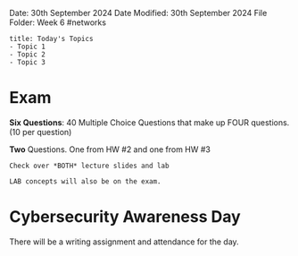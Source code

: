 Date: 30th September 2024
Date Modified: 30th September 2024
File Folder: Week 6
#networks

```ad-summary
title: Today's Topics
- Topic 1
- Topic 2
- Topic 3
```

# Exam

**Six Questions**:
40 Multiple Choice Questions that make up FOUR questions. (10 per question)

**Two** Questions. One from HW #2 and one from HW #3

```ad-important
Check over *BOTH* lecture slides and lab
```

```ad-warning
LAB concepts will also be on the exam.
```

# Cybersecurity Awareness Day

There will be a writing assignment and attendance for the day.

# 